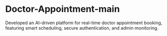 # Doctor-Appointment-main
 Developed an AI-driven platform for real-time doctor appointment booking, featuring smart scheduling, secure authentication, and admin monitoring.
